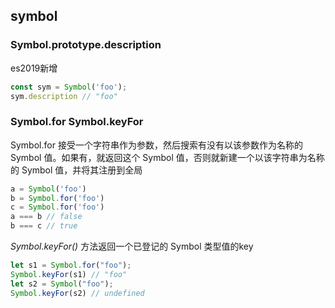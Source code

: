
## symbol


### Symbol.prototype.description
es2019新增 

```js
const sym = Symbol('foo');
sym.description // "foo"
```


### Symbol.for Symbol.keyFor
Symbol.for 接受一个字符串作为参数，然后搜索有没有以该参数作为名称的 Symbol 值。如果有，就返回这个 Symbol 值，否则就新建一个以该字符串为名称的 Symbol 值，并将其注册到全局  

```js
a = Symbol('foo')
b = Symbol.for('foo')
c = Symbol.for('foo')
a === b // false
b === c // true
```
*Symbol.keyFor()* 方法返回一个已登记的 Symbol 类型值的key

```js
let s1 = Symbol.for("foo");
Symbol.keyFor(s1) // "foo"
let s2 = Symbol("foo");
Symbol.keyFor(s2) // undefined
```